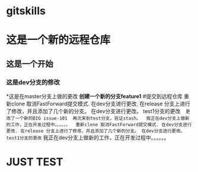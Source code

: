 # gitskills
# 这是一个新的远程仓库
## 这是一个开始
### 这是dev分支的修改
*这是在master分支上做的更改 
**创建一个新的分支feature1**
#提交到远程仓库 
重新clone 
取消FastForward提交模式. 
在dev分支进行更改. 
在release 分支上进行了修改，并且添加了几个新的分支。 
在dev分支进行更改。 
test1分支的更改` 
更改了一个新的BIG issue-101 
再次来到test分支，验证stash。 
我正在dev分支上做新的工作，正在开发过程中。。。。。。 
重新clone
取消FastForward提交模式.
在dev分支进行更改.
在release 分支上进行了修改，并且添加了几个新的分支。
在dev分支进行更改。
test1分支的更改`
我正在dev分支上做新的工作，正在开发过程中。。。。。。
# JUST TEST
